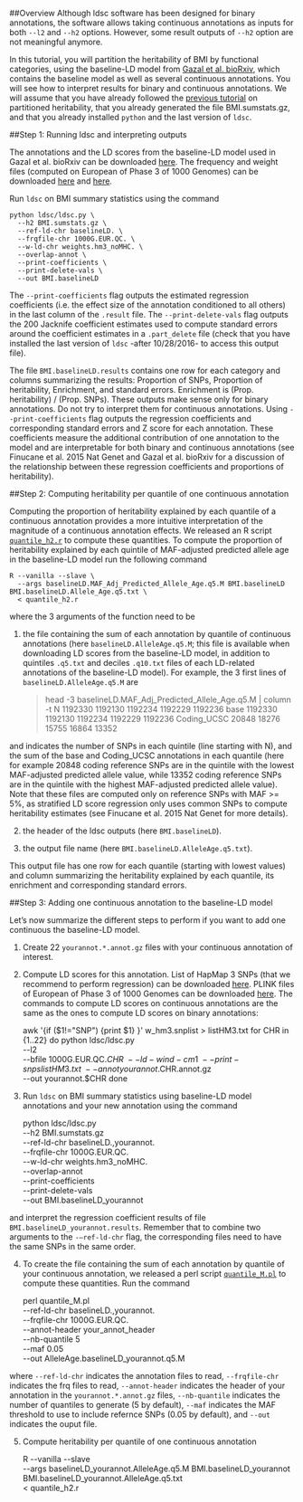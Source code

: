 ##Overview
Although ldsc software has been designed for binary annotations, the software allows taking continuous annotations as inputs for both `--l2` and `--h2` options. However, some result outputs of `--h2` option are not meaningful anymore.

In this tutorial, you will partition the heritability of BMI by functional categories, using the baseline-LD model from [Gazal et al. bioRxiv](http://biorxiv.org/content/early/2016/10/19/082024), which contains the baseline model as well as several continuous annotations. You will see how to interpret results for binary and continuous annotations. We will assume that you have already followed the [previous tutorial](https://github.com/bulik/ldsc/wiki/Partitioned-Heritability) on partitioned heritability, that you already generated the file BMI.sumstats.gz, and that you already installed `python` and the last version of `ldsc`.

##Step 1: Running ldsc and interpreting outputs

The annotations and the LD scores from the baseline-LD model used in Gazal et al. bioRxiv can be downloaded [here](https://data.broadinstitute.org/alkesgroup/LDSCORE/1000G_Phase3_baselineLD_ldscores.tgz). The frequency and weight files (computed on European of Phase 3 of 1000 Genomes) can be downloaded [here](https://data.broadinstitute.org/alkesgroup/LDSCORE/1000G_Phase3_frq.tgz) and [here](https://data.broadinstitute.org/alkesgroup/LDSCORE/1000G_Phase3_weights_hm3_no_MHC.tgz).

Run `ldsc` on BMI summary statistics using the command

	python ldsc/ldsc.py \
	  --h2 BMI.sumstats.gz \
	  --ref-ld-chr baselineLD. \
	  --frqfile-chr 1000G.EUR.QC. \
	  --w-ld-chr weights.hm3_noMHC. \
	  --overlap-annot \
	  --print-coefficients \
	  --print-delete-vals \
	  --out BMI.baselineLD

The `--print-coefficients` flag outputs the estimated regression coefficients (i.e. the effect size of the annotation conditioned to all others) in the last column of the `.result` file. The `--print-delete-vals` flag outputs the 200 Jacknife coefficient estimates used to compute standard errors around the coefficient estimates in a `.part_delete` file (check that you have installed the last version of `ldsc` -after 10/28/2016- to access this output file).

The file `BMI.baselineLD.results` contains one row for each category and columns summarizing the results: Proportion of SNPs, Proportion of heritability, Enrichment, and standard errors. Enrichment is (Prop. heritability) / (Prop. SNPs). These outputs make sense only for binary annotations. Do not try to interpret them for continuous annotations. Using `--print-coefficients` flag outputs the regression coefficients and corresponding standard errors and Z score for each annotation. These coefficients measure the additional contribution of one annotation to the model and are interpretable for both binary and continuous annotations (see Finucane et al. 2015 Nat Genet and Gazal et al. bioRxiv for a discussion of the relationship between these regression coefficients and proportions of heritability).

##Step 2:  Computing heritability per quantile of one continuous annotation

Computing the proportion of heritability explained by each quantile of a continuous annotation provides a more intuitive interpretation of the magnitude of a continuous annotation effects. We released an R script [`quantile_h2.r`](https://github.com/bulik/ldsc) to compute these quantities. To compute the proportion of heritability explained by each quintile of MAF-adjusted predicted allele age in the baseline-LD model run the following command 

	R --vanilla --slave \
	  --args baselineLD.MAF_Adj_Predicted_Allele_Age.q5.M BMI.baselineLD BMI.baselineLD.Allele_Age.q5.txt \
	  < quantile_h2.r

where the 3 arguments of the function need to be 

1) the file containing the sum of each annotation by quantile of continuous annotations (here `baselineLD.AlleleAge.q5.M`; this file is available when downloading LD scores from the baseline-LD model, in addition to quintiles `.q5.txt` and deciles `.q10.txt` files of each LD-related annotations of the baseline-LD model). For example, the 3 first lines of `baselineLD.AlleleAge.q5.M` are  

	> head -3 baselineLD.MAF_Adj_Predicted_Allele_Age.q5.M | column -t
	N            1192330  1192130  1192234  1192229  1192236
	base         1192330  1192130  1192234  1192229  1192236
	Coding_UCSC  20848    18276    15755    16864    13352

and indicates the number of SNPs in each quintile (line starting with N), and the sum of the base and Coding_UCSC annotations in each quantile (here for example 20848 coding reference SNPs are in the quintile with the lowest MAF-adjusted predicted allele value, while 13352 coding reference SNPs are in the quintile with the highest MAF-adjusted predicted allele value). 
Note that these files are computed only on reference SNPs with MAF >= 5%, as stratified LD score regression only uses common SNPs to compute heritability estimates (see Finucane et al. 2015 Nat Genet for more details).

2) the header of the ldsc outputs (here `BMI.baselineLD`). 

3) the output file name (here `BMI.baselineLD.AlleleAge.q5.txt`).

This output file has one row for each quantile (starting with lowest values) and column summarizing the heritability explained by each quantile, its enrichment and corresponding standard errors.

##Step 3:  Adding one continuous annotation to the baseline-LD model

Let’s now summarize the different steps to perform if you want to add one continuous the baseline-LD model.

1) Create 22 `yourannot.*.annot.gz` files with your continuous annotation of interest. 

2) Compute LD scores for this annotation. List of HapMap 3 SNPs (that we recommend to perform regression) can be downloaded [here](https://data.broadinstitute.org/alkesgroup/LDSCORE/w_hm3.snplist.bz2). PLINK files of European of Phase 3 of 1000 Genomes can be downloaded [here](https://data.broadinstitute.org/alkesgroup/LDSCORE/1000G_Phase3_plinkfiles.tgz). The commands to compute LD scores on continuous annotations are the same as the ones to compute LD scores on binary annotations:

	awk '{if ($1!="SNP") {print $1} }' w_hm3.snplist > listHM3.txt
	for CHR in {1..22}
	do
	python ldsc/ldsc.py \
	  --l2 \
	  --bfile 1000G.EUR.QC.$CHR \
	  --ld-wind-cm 1 \
	  --print-snps listHM3.txt \
	  --annot yourannot.$CHR.annot.gz \
	  --out yourannot.$CHR
	done

3) Run `ldsc` on BMI summary statistics using baseline-LD model annotations and your new annotation using the command

	python ldsc/ldsc.py \
	  --h2 BMI.sumstats.gz \
	  --ref-ld-chr baselineLD.,yourannot. \
	  --frqfile-chr 1000G.EUR.QC. \
	  --w-ld-chr weights.hm3_noMHC. \
	  --overlap-annot \
	  --print-coefficients \
	  --print-delete-vals \
	  --out BMI.baselineLD_yourannot

and interpret the regression coefficient results of file `BMI.baselineLD_yourannot.results`. Remember that to combine two arguments to the `-–ref-ld-chr` flag, the corresponding files need to have the same SNPs in the same order.

4) To create the file containing the sum of each annotation by quantile of your continuous annotation, we released a perl script [`quantile_M.pl`](https://github.com/bulik/ldsc) to compute these quantities. Run the command

	perl quantile_M.pl \
	  --ref-ld-chr baselineLD.,yourannot. \
	  --frqfile-chr 1000G.EUR.QC. \
	  --annot-header your_annot_header\
	  --nb-quantile 5\
	  --maf 0.05 \
	  --out AlleleAge.baselineLD_yourannot.q5.M

where `--ref-ld-chr` indicates the annotation files to read, `--frqfile-chr` indicates the frq files to read, `--annot-header`  indicates the header of your annotation in the `yourannot.*.annot.gz` files, `--nb-quantile` indicates the number of quantiles to generate (5 by default), `--maf` indicates the MAF threshold to use to include refernce SNPs (0.05 by default), and `--out` indicates the ouput file.

5) Compute heritability per quantile of one continuous annotation

	R --vanilla --slave \
	  --args baselineLD_yourannot.AlleleAge.q5.M BMI.baselineLD_yourannot BMI.baselineLD_yourannot.AlleleAge.q5.txt \
	  < quantile_h2.r
